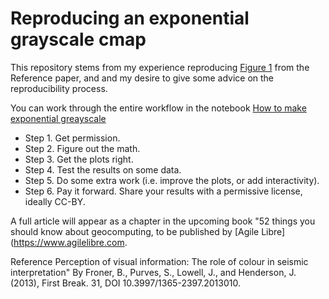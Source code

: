 # Reproducing an exponential grayscale cmap

This repository stems from my experience reproducing [Figure 1](https://images.app.goo.gl/aGeNcomJVExzwYJs8) from the Reference paper, and and my desire to give some advice on the reproducibility process.

You can work through the entire workflow in the notebook [How to make exponential greayscale](https://github.com/mycarta/Reproducing-exponential-grayscale-cmap/blob/master/How_to_make_exponetial_grayscale.ipynb)

- Step 1. Get permission. 
- Step 2. Figure out the math. 
- Step 3. Get the plots right.
- Step 4. Test the results on some data.
- Step 5. Do some extra work (i.e. improve the plots, or add interactivity).
- Step 6. Pay it forward. Share your results with a permissive license, ideally CC-BY. 

A full article will appear as a chapter in the upcoming book "52 things you should know about geocomputing, to be published by [Agile Libre](https://www.agilelibre.com.

Reference
Perception of visual information: The role of colour in seismic interpretation"
By Froner, B., Purves, S., Lowell, J., and Henderson, J. (2013), First Break. 31, DOI 10.3997/1365-2397.2013010.
